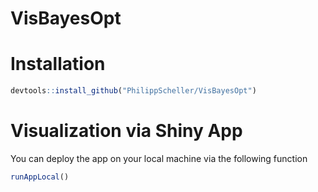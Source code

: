 # VisBayesOpt

# Installation
```r
devtools::install_github("PhilippScheller/VisBayesOpt")
```

# Visualization via Shiny App
You can deploy the app on your local machine via the following function

```r
runAppLocal()
```

